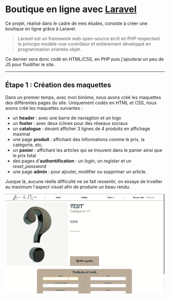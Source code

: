 # Boutique en ligne avec [Laravel](https://laravel.com/)

Ce projet, réalisé dans le cadre de mes études, consiste à créer une boutique en ligne grâce à Laravel.

> Laravel est un framework web open-source écrit en PHP respectant le principe modèle-vue-contrôleur et entièrement développé en programmation orientée objet.

Ce dernier sera donc codé en HTML/CSS, en PHP puis j'ajouterai un peu de JS pour fluidifier le site.

---

## Étape 1 : Création des maquettes

Dans un premier temps, avec mon binôme, nous avons créé les maquettes des différentes pages du site. Uniquement codés en HTML et CSS, nous avons créé les maquettes suivantes :

- un **header** : avec une barre de naviagtion et un logo
- un **footer** : avec deux icônes pour des réseaux sociaux
- un **catalogue** : devant afficher 3 lignes de 4 produits en affichage maximal
- une page **produit** : affichant des informations comme le prix, la catégorie, etc.
- un **panier** : affichant les articles qui se trouvent dans le panier ainsi que le prix total
- des pages d'**authentification** : un *login*, un *register* et un *reset_password*
- une page **admin** : pour ajouter, modifier ou supprimer un article.

Jusque là, aucune réelle difficulté ne se fait ressentir, on essaye de trvailler au maximum l'aspect visuel afin de produire un beau rendu.

![screen 1](https://raw.githubusercontent.com/nicolasdecorbez/webshop_laravel/main/images/article.png)
